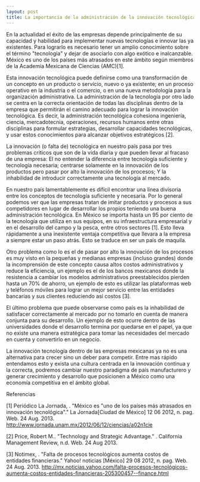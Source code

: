 ```yaml
---
layout: post
title: La importancia de la administración de la innovación tecnológica
---
```


En la actualidad el éxito de las empresas depende principalmente de su capacidad y habilidad para implementar nuevas tecnologías e innovar las ya existentes. Para lograrlo es necesario tener un amplio conocimiento sobre el término "tecnología" y dejar de asociarlo con algo exótico e inalcanzable. México es uno de los países más atrasados en este ámbito según miembros de la Academia Mexicana de Ciencias (AMC)[1].

Esta innovación tecnológica puede definirse como una transformación de un concepto en un producto o servicio, nuevo o ya existente; en un proceso operativo en la industria o el comercio, o en una nueva metodología para la organización administrativa. La administración de la tecnología por otro lado se centra en la correcta orientación de todas las disciplinas dentro de la empresa que permitirán el camino adecuado para lograr la innovación tecnológica. Es decir, la administración tecnológica cohesiona ingeniería, ciencia, mercadotecnia, operaciones, recursos humanos entre otras disciplinas para formular estrategias, desarrollar capacidades tecnológicas, y usar estos conocimientos para alcanzar objetivos estratégicos [2].

La innovación (o falta de) tecnológica en nuestro país pasa por tres problemas críticos que son de la vida diaria y que pueden llevar al fracaso de una empresa: El no entender la diferencia entre tecnología suficiente y tecnología necesaria; centrarse solamente en la innovación de los productos pero pasar por alto la innovación de los procesos; Y la inhabilidad de introducir correctamente una tecnología al mercado.

En nuestro país lamentablemente es difícil encontrar una línea divisoria entre los conceptos de tecnología suficiente y necesaria. Por lo general podemos ver que las empresas tratan de imitar productos y procesos a sus competidores en lugar de desarrollar los propios teniendo una buena administración tecnológica. En México se importa hasta un 95 por ciento de la tecnología que utiliza en sus equipos, en su infraestructura empresarial y en el desarrollo del campo y la pesca, entre otros sectores [1]. Esto lleva rápidamente a una inexistente ventaja competitiva que llevara a la empresa a siempre estar un paso atrás. Esto se traduce en ser un país de maquila.

Otro problema como lo es el de pasar por alto la innovación de los procesos es muy visto en la pequeñas y medianas empresas (incluso grandes) donde la incomprensión de este concepto causa altos costos administrativos y reduce la eficiencia, un ejemplo es el de los bancos mexicanos donde la resistencia a cambiar los modelos administrativos preestablecidos pierden hasta un 70% de ahorro, un ejemplo de esto es utilizar las plataformas web y teléfonos móviles para lograr un mejor servicio entre las entidades bancarias y sus clientes reduciendo así costos [3].

El último problema que puede observarse como país es la inhabilidad de satisfacer correctamente al mercado por no tomarlo en cuenta de manera conjunta para su desarrollo. Un ejemplo de esto ocurre dentro de las universidades donde el desarrollo termina por quedarse en el papel, ya que no existe una manera estratégica para tomar las necesidades del mercado en cuenta y convertirlo en un negocio.

La innovación tecnología dentro de las empresas mexicanas ya no es una alternativa para crecer sino un deber para competir. Entre mas rápido entendamos esto y exista una cultura centrada en la innovación continua y la correcta, podremos cambiar nuestro paradigma de país manufacturero y generar crecimiento y desarrollo que posicionen a México como una economía competitiva en el ámbito global.

Referencias

[1] Periódico La Jornada, . "México es "uno de los países más atrasados en innovación tecnológica"." La Jornada[Ciudad de México] 12 06 2012, n. pag. Web. 24 Aug. 2013. http://www.jornada.unam.mx/2012/06/12/ciencias/a02n1cie

[2] Price, Robert M.. "Technology and Strategic Advantage." . California Management Review, n.d. Web. 24 Aug 2013.

[3] Notimex, . "Falta de procesos tecnológicos aumenta costos de entidades financieras." Yahoo! noticias [México] 29 08 2012, n. pag. Web. 24 Aug. 2013. http://mx.noticias.yahoo.com/falta-procesos-tecnológicos-aumenta-costos-entidades-financieras-205300457--finance.html
